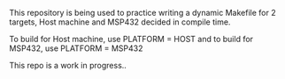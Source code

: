 This repository is being used to practice writing a dynamic Makefile for 2 targets, Host machine and MSP432 decided in compile time.

To build for Host machine, use
PLATFORM = HOST
and to build for MSP432, use
PLATFORM = MSP432

This repo is a work in progress..
